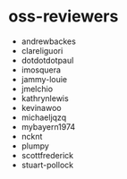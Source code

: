 # oss-reviewers
* andrewbackes
* clareliguori
* dotdotdotpaul
* imosquera
* jammy-louie
* jmelchio
* kathrynlewis
* kevinawoo
* michaeljqzq
* mybayern1974
* ncknt
* plumpy
* scottfrederick
* stuart-pollock
